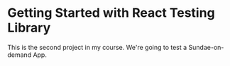 # Getting Started with React Testing Library

This is the second project in my course. We're going to test a Sundae-on-demand App.

